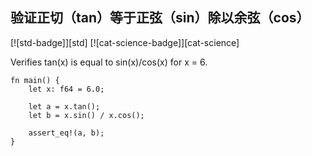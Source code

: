 ## 验证正切（tan）等于正弦（sin）除以余弦（cos）

[![std-badge]][std] [![cat-science-badge]][cat-science]

Verifies tan(x) is equal to sin(x)/cos(x) for x = 6.

```rust,edition2018
fn main() {
    let x: f64 = 6.0;

    let a = x.tan();
    let b = x.sin() / x.cos();

    assert_eq!(a, b);
}
```
